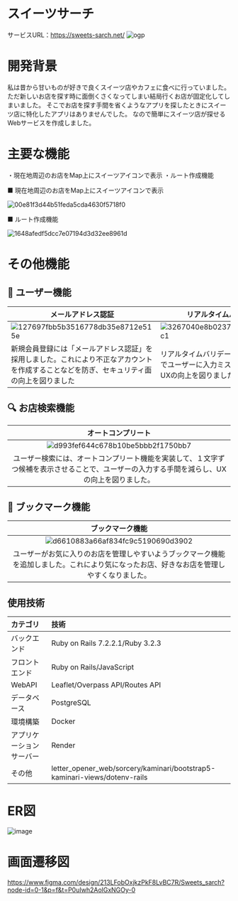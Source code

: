 # スイーツサーチ
サービスURL：https://sweets-sarch.net/
![ogp](https://github.com/user-attachments/assets/1f4aadcc-1247-494d-b055-4ca031457dda)
# 開発背景
私は昔から甘いものが好きで良くスイーツ店やカフェに食べに行っていました。ただ新しいお店を探す時に面倒くさくなってしまい結局行くお店が固定化してしまいました。
そこでお店を探す手間を省くようなアプリを探したときにスイーツ店に特化したアプリはありませんでした。
なので簡単にスイーツ店が探せるWebサービスを作成しました。

# 主要な機能
・現在地周辺のお店をMap上にスイーツアイコンで表示
・ルート作成機能

■ 現在地周辺のお店をMap上にスイーツアイコンで表示

![00e81f3d44b51feda5cda4630f5718f0](https://github.com/user-attachments/assets/17f47514-dcf0-4d3d-8113-4ea3f57c32eb)

■ ルート作成機能


![1648afedf5dcc7e07194d3d32ee8961d](https://github.com/user-attachments/assets/096a1f24-b34b-4987-a0b8-76b509773477)

# その他機能

## 👦 ユーザー機能

 |  メールアドレス認証  | リアルタイムバリデーション |
 | ---------------  | ------------- |
 | ![127697fbb5b3516778db35e8712e515e](https://github.com/user-attachments/assets/0659fdde-b5c9-42c5-93e5-824733a4b4e2) | ![3267040e8b0237b527897103a40a37c1](https://github.com/user-attachments/assets/ad64ab74-6dc0-4cee-b5ab-fc9db12532ba) |
 | 新規会員登録には「メールアドレス認証」を採用しました。これにより不正なアカウントを作成することなどを防ぎ、セキュリティ面の向上を図りました | リアルタイムバリデーションを導入することでユーザーに入力ミスを伝えることができ、UXの向上を図りました。 |

## 🔍 お店検索機能
 | オートコンプリート |
 | :---------------: |
 | ![d993fef644c678b10be5bbb2f1750bb7](https://github.com/user-attachments/assets/5f206b74-fa97-4d64-b051-cb9f2951270b) |
 | ユーザー検索には、オートコンプリート機能を実装して、１文字ずつ候補を表示させることで、ユーザーの入力する手間を減らし、UXの向上を図りました。 |

## 🔖 ブックマーク機能
 | ブックマーク機能 |
 | :-------------: |
 | ![d6610883a66af834fc9c5190690d3902](https://github.com/user-attachments/assets/2c493d9e-5e16-4a99-9232-27bcca39fd7e) |
 | ユーザーがお気に入りのお店を管理しやすいようブックマーク機能を追加しました。これにより気になったお店、好きなお店を管理しやすくなりました。 |

## 使用技術
 | カテゴリ | 技術 |
 | :------- | :--- |
 | バックエンド | Ruby on Rails 7.2.2.1/Ruby 3.2.3 |
 | フロントエンド | Ruby on Rails/JavaScript |
 | WebAPI | Leaflet/Overpass API/Routes API |
 | データベース | PostgreSQL |
 | 環境構築 | Docker |
 | アプリケーションサーバー | Render |
 | その他 | letter_opener_web/sorcery/kaminari/bootstrap5-kaminari-views/dotenv-rails |

 # ER図

![image](https://github.com/user-attachments/assets/ecd5a97e-4485-4c1a-8548-44d95d8d8e8c)


 # 画面遷移図
 https://www.figma.com/design/213LFobOxjkzPkF8LvBC7R/Sweets_sarch?node-id=0-1&p=f&t=P0uIwh2AolGxNGOy-0
